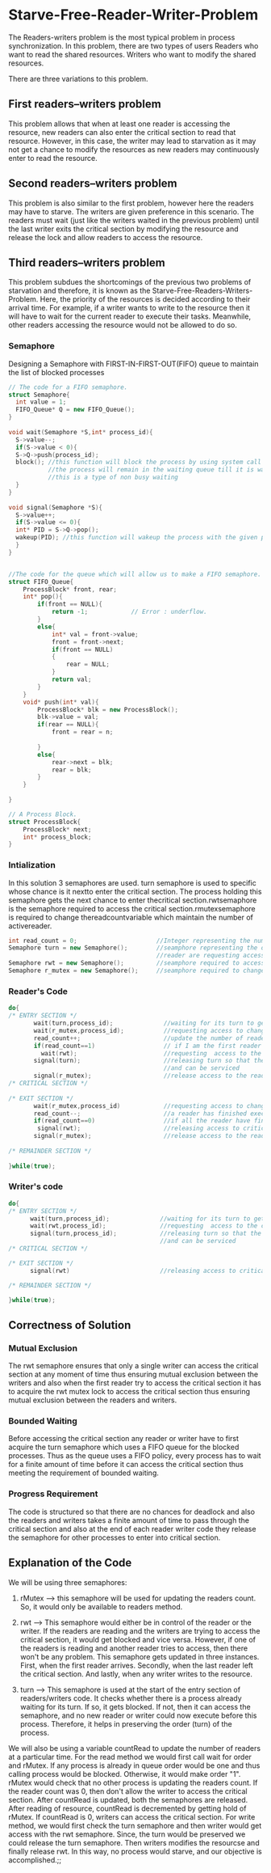 # Starve-Free-Reader-Writer-Problem
The Readers-writers problem is the most typical problem in process synchronization. In this problem, there are two types of users 
Readers who want to read the shared resources.
Writers who want to modify the shared resources. 

There are three variations to this problem.

## First readers–writers problem
This problem allows that when at least one reader is accessing the resource, new readers can also enter the critical section to read that resource. However, in this case, the writer may lead to starvation as it may not get a chance to modify the resources as new readers may continuously enter to read the resource.

## Second readers–writers problem
This problem is also similar to the first problem, however here the readers may have to starve. The writers are given preference in this scenario. The readers must wait (just like the writers waited in the previous problem) until the last writer exits the critical section by modifying the resource and release the lock and allow readers to access the resource.

## Third readers–writers problem
This problem subdues the shortcomings of the previous two problems of starvation and therefore, it is known as the Starve-Free-Readers-Writers-Problem. Here, the priority of the resources is decided according to their arrival time. For example, if a writer wants to write to the resource then it will have to wait for the current reader to execute their tasks. Meanwhile, other readers accessing the resource would not be allowed to do so.

### Semaphore
Designing a Semaphore with FIRST-IN-FIRST-OUT(FIFO) queue to maintain the list of blocked processes
```cpp
// The code for a FIFO semaphore.
struct Semaphore{
  int value = 1;
  FIFO_Queue* Q = new FIFO_Queue();
}
    
void wait(Semaphore *S,int* process_id){
  S->value--;
  if(S->value < 0){
  S->Q->push(process_id);
  block(); //this function will block the process by using system call and will transfer it to the waiting queue
           //the process will remain in the waiting queue till it is waken up by the wakeup() system calls
           //this is a type of non busy waiting
  }
}
    
void signal(Semaphore *S){
  S->value++;
  if(S->value <= 0){
  int* PID = S->Q->pop();
  wakeup(PID); //this function will wakeup the process with the given pid using system calls
  }
}


//The code for the queue which will allow us to make a FIFO semaphore.
struct FIFO_Queue{
    ProcessBlock* front, rear;
    int* pop(){
        if(front == NULL){
            return -1;            // Error : underflow.
        }
        else{
            int* val = front->value;
            front = front->next;
            if(front == NULL)
            {
                rear = NULL;
            }
            return val;
        }
    }
    void* push(int* val){
        ProcessBlock* blk = new ProcessBlock();
        blk->value = val;
        if(rear == NULL){
            front = rear = n;
            
        }
        else{
            rear->next = blk;
            rear = blk;
        }
    }
    
}

// A Process Block.
struct ProcessBlock{
    ProcessBlock* next;
    int* process_block;
}
```
### Intialization
In this solution 3 semaphores are used. turn semaphore is used to specific whose chance is it nextto enter the critical section.  The process holding this semaphore gets the next chance to enter thecritical section.rwtsemaphore is the semaphore required to access the critical section.rmutexsemaphore is required to change thereadcountvariable which maintain the number of activereader.
```cpp
int read_count = 0;                      //Integer representing the number of reader executing critical section
Semaphore turn = new Semaphore();        //seamphore representing the order in which the writer and 
                                         //reader are requesting access to critical section
Semaphore rwt = new Semaphore();         //seamphore required to access the critical section
Semaphore r_mutex = new Semaphore();     //seamphore required to change the read_count variable
```
### Reader's Code
```cpp
do{
/* ENTRY SECTION */
       wait(turn,process_id);              //waiting for its turn to get executed
       wait(r_mutex,process_id);           //requesting access to change read_count
       read_count++;                       //update the number of readers trying to access critical section 
       if(read_count==1)                   // if I am the first reader then request access to critical section
         wait(rwt);                        //requesting  access to the critical section for readers
       signal(turn);                       //releasing turn so that the next reader or writer can take the token
                                           //and can be serviced
       signal(r_mutex);                    //release access to the read_count
/* CRITICAL SECTION */
       
/* EXIT SECTION */
       wait(r_mutex,process_id)            //requesting access to change read_count         
       read_count--;                       //a reader has finished executing critical section so read_count decrease by 1
       if(read_count==0)                   //if all the reader have finished executing their critical section
        signal(rwt);                       //releasing access to critical section for next reader or writer
       signal(r_mutex);                    //release access to the read_count  
       
/* REMAINDER SECTION */
       
}while(true);
```
### Writer's code
```cpp
do{
/* ENTRY SECTION */
      wait(turn,process_id);              //waiting for its turn to get executed
      wait(rwt,process_id);               //requesting  access to the critical section
      signal(turn,process_id);            //releasing turn so that the next reader or writer can take the token
                                          //and can be serviced
/* CRITICAL SECTION */

/* EXIT SECTION */
      signal(rwt)                         //releasing access to critical section for next reader or writer

/* REMAINDER SECTION */

}while(true);
```
## Correctness of Solution
### Mutual Exclusion
The rwt semaphore ensures that only a single writer can access the critical section at any moment of time thus ensuring mutual exclusion between the writers and also when the first reader try to access the critical section it has to acquire the rwt mutex lock to access the critical section thus ensuring mutual exclusion between the readers and writers.
### Bounded Waiting
Before accessing the critical section any reader or writer have to first acquire the turn semaphore which uses a FIFO queue for the blocked processes. Thus as the queue uses a FIFO policy, every process has to wait for a finite amount of time before it can access the critical section thus meeting the requirement of bounded waiting.
### Progress Requirement
The code is structured so that there are no chances for deadlock and also the readers and writers takes a finite amount of time to pass through the critical section and also at the end of each reader writer code they release the semaphore for other processes to enter into critical section.
## Explanation of the Code

We will be using three semaphores:

1. rMutex --> this semaphore will be used for updating the readers count. So, it would only be available to readers method.

2. rwt --> This semaphore would either be in control of the reader or the writer. If the readers are reading and the writers are trying to access the critical section, it would get blocked and vice versa. However, if one of the readers is reading and another reader tries to access, then there won't be any problem. This semaphore gets updated in three instances. First, when the first reader arrives. Secondly, when the last reader left the critical section. And lastly, when any writer writes to the resource.

3. turn --> This semaphore is used at the start of the entry section of readers/writers code. It checks whether there is a process already waiting for its turn. If so, it gets blocked. If not, then it can access the semaphore, and no new reader or writer could now execute before this process. Therefore, it helps in preserving the order (turn) of the process.

We will also be using a variable countRead to update the number of readers at a particular time.
For the read method we would first call wait for order and rMutex. If any process is already in queue order would be one and thus calling process would be blocked. Otherwise, it would make order "1". rMutex would check that no other process is updating the readers count. If the reader count was 0, then don't allow the writer to access the critical section. After countRead is updated, both the semaphores are released. After reading of resource, countRead is decremented by getting hold of rMutex. If countRead is 0, writers can access the critical section.
For write method, we would first check the turn semaphore and then writer would get access with the rwt semaphore. Since, the turn would be preserved we could release the turn semaphore. Then writers modifies the resourcse and finally release rwt.
In this way, no process would starve, and our objective is accomplished.;;
